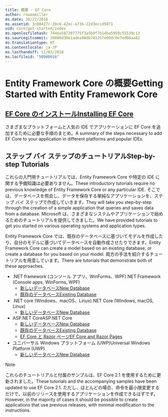 ```yaml
---
title: 概要 - EF Core
author: rowanmiller
ms.date: 10/27/2016
ms.assetid: 3c88427c-20c6-42ec-a736-22d3eccd5071
uid: core/get-started/index
ms.openlocfilehash: 744ea587207775f3a5b9f7b14ba5959c55539c13
ms.sourcegitcommit: 39080d38e1adea90db741257e60dc0e7ed08aa82
ms.translationtype: HT
ms.contentlocale: ja-JP
ms.lasthandoff: 11/03/2018
ms.locfileid: "50980016"
---
```

# <a name="getting-started-with-entity-framework-core"></a><span data-ttu-id="1beb3-102">Entity Framework Core の概要</span><span class="sxs-lookup"><span data-stu-id="1beb3-102">Getting Started with Entity Framework Core</span></span>

## <a name="installing-ef-coreinstallindexmd"></a>[<span data-ttu-id="1beb3-103">EF Core のインストール</span><span class="sxs-lookup"><span data-stu-id="1beb3-103">Installing EF Core</span></span>](install/index.md)

<span data-ttu-id="1beb3-104">さまざまなプラットフォームと人気の IDE でアプリケーションに EF Core を追加するために必要な手順のまとめ。</span><span class="sxs-lookup"><span data-stu-id="1beb3-104">A summary of the steps necessary to add EF Core to your application in different platforms and popular IDEs.</span></span>

## <a name="step-by-step-tutorials"></a><span data-ttu-id="1beb3-105">ステップ バイ ステップのチュートリアル</span><span class="sxs-lookup"><span data-stu-id="1beb3-105">Step-by-step Tutorials</span></span>

<span data-ttu-id="1beb3-106">これらの入門用チュートリアルでは、Entity Framework Core や特定の IDE に関する予備知識は必要ありません。</span><span class="sxs-lookup"><span data-stu-id="1beb3-106">These introductory tutorials require no previous knowledge of Entity Framework Core or any particular IDE.</span></span> <span data-ttu-id="1beb3-107">そこでは、データベースを照会し、データを保存する単純なアプリケーションを、ステップ バイ ステップで作成していきます。</span><span class="sxs-lookup"><span data-stu-id="1beb3-107">They will take you step-by-step through the creation of a simple application that queries and saves data from a database.</span></span> <span data-ttu-id="1beb3-108">Microsoft は、さまざまなシステムやアプリケーションで始めるためのチュートリアルを提供してきました。</span><span class="sxs-lookup"><span data-stu-id="1beb3-108">We have provided tutorials to get you started on various operating systems and application types.</span></span>

<span data-ttu-id="1beb3-109">Entity Framework Core では、既存のデータベースに基づいてモデルを作成したり、自分のモデルに基づいてデータベースを自動作成させたりできます。</span><span class="sxs-lookup"><span data-stu-id="1beb3-109">Entity Framework Core can create a model based on an existing database, or create a database for you based on your model.</span></span> <span data-ttu-id="1beb3-110">両方の手法を紹介するチュートリアルを用意しています。</span><span class="sxs-lookup"><span data-stu-id="1beb3-110">There are tutorials that demonstrate both of these approaches.</span></span>

* <span data-ttu-id="1beb3-111">.NET framework (コンソール アプリ、WinForms、WPF)</span><span class="sxs-lookup"><span data-stu-id="1beb3-111">.NET Framework (Console apps, WinForms, WPF)</span></span>
  * [<span data-ttu-id="1beb3-112">新しいデータベース</span><span class="sxs-lookup"><span data-stu-id="1beb3-112">New Database</span></span>](full-dotnet/new-db.md)
  * [<span data-ttu-id="1beb3-113">既存のデータベース</span><span class="sxs-lookup"><span data-stu-id="1beb3-113">Existing Database</span></span>](full-dotnet/existing-db.md)
* <span data-ttu-id="1beb3-114">.NET core (Windows、macOS、Linux)</span><span class="sxs-lookup"><span data-stu-id="1beb3-114">.NET Core (Windows, macOS, Linux)</span></span>
  * [<span data-ttu-id="1beb3-115">新しいデータベース</span><span class="sxs-lookup"><span data-stu-id="1beb3-115">New Database</span></span>](netcore/new-db-sqlite.md)
* <span data-ttu-id="1beb3-116">ASP.NET Core</span><span class="sxs-lookup"><span data-stu-id="1beb3-116">ASP.NET Core</span></span>
  * [<span data-ttu-id="1beb3-117">新しいデータベース</span><span class="sxs-lookup"><span data-stu-id="1beb3-117">New Database</span></span>](aspnetcore/new-db.md)
  * [<span data-ttu-id="1beb3-118">既存のデータベース</span><span class="sxs-lookup"><span data-stu-id="1beb3-118">Existing Database</span></span>](aspnetcore/existing-db.md)
  * [<span data-ttu-id="1beb3-119">EF Core と Razor ページ</span><span class="sxs-lookup"><span data-stu-id="1beb3-119">EF Core and Razor Pages</span></span>](/aspnet/core/data/ef-rp/intro)
* <span data-ttu-id="1beb3-120">ユニバーサル Windows プラットフォーム (UWP)</span><span class="sxs-lookup"><span data-stu-id="1beb3-120">Universal Windows Platform (UWP)</span></span>
  * [<span data-ttu-id="1beb3-121">新しいデータベース</span><span class="sxs-lookup"><span data-stu-id="1beb3-121">New Database</span></span>](uwp/getting-started.md)

> [!NOTE]  
> <span data-ttu-id="1beb3-122">これらのチュートリアルと付属のサンプルは、EF Core 2.1 を使用するために更新されました。</span><span class="sxs-lookup"><span data-stu-id="1beb3-122">These tutorials and the accompanying samples have been updated to use EF Core 2.1.</span></span> <span data-ttu-id="1beb3-123">ただし、ほとんどの場合、命令を最小限変更するだけで、以前のリリースを使用するアプリケーションを作成できるはずです。</span><span class="sxs-lookup"><span data-stu-id="1beb3-123">However, in the majority of cases it should be possible to create applications that use previous releases, with minimal modification to the instructions.</span></span> 
